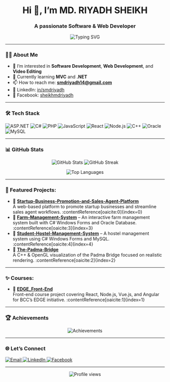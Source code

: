 <h1 align="center">Hi 👋, I’m MD. RIYADH SHEIKH</h1>
<h3 align="center">A passionate Software & Web Developer</h3>

<p align="center">
  <img src="https://readme-typing-svg.herokuapp.com/?lines=Welcome+to+my+GitHub+Profile!;Building+projects+since+2023++;Let's+connect!&center=true&width=500&height=50" alt="Typing SVG"/>
</p>

---

### 🧑‍💻 About Me

- 🌱 I’m interested in **Software Development**, **Web Development**, and **Video Editing**  
- 📖 Currently learning **MVC** and **.NET**  
- 📫 How to reach me: **smdriyadh14@gmail.com**  
- 🔗 LinkedIn: [in/smdriyadh](https://linkedin.com/in/smdriyadh)  
- 🔗 Facebook: [sheikhmdriyadh](https://facebook.com/sheikhmdriyadh)

---

### 🛠️ Tech Stack

<p align="left">
  <img src="https://img.shields.io/badge/ASP.NET-%233571A6.svg?style=for-the-badge&logo=.net&logoColor=white" alt="ASP.NET"/>
  <img src="https://img.shields.io/badge/C%23-239120?style=for-the-badge&logo=c-sharp&logoColor=white" alt="C#"/>
  <img src="https://img.shields.io/badge/PHP-777BB4?style=for-the-badge&logo=php&logoColor=white" alt="PHP"/>
  <img src="https://img.shields.io/badge/JavaScript-F7DF1E?style=for-the-badge&logo=javascript&logoColor=black" alt="JavaScript"/>
  <img src="https://img.shields.io/badge/React-20232A?style=for-the-badge&logo=react&logoColor=61DAFB" alt="React"/>
  <img src="https://img.shields.io/badge/Node.js-339933?style=for-the-badge&logo=nodedotjs&logoColor=white" alt="Node.js"/>
  <img src="https://img.shields.io/badge/C%2B%2B-00599C?style=for-the-badge&logo=cplusplus&logoColor=white" alt="C++"/>
  <img src="https://img.shields.io/badge/Oracle-F80000?style=for-the-badge&logo=oracle&logoColor=white" alt="Oracle"/>
  <img src="https://img.shields.io/badge/MySQL-4479A1?style=for-the-badge&logo=mysql&logoColor=white" alt="MySQL"/>
</p>

---

### 📊 GitHub Stats

<p align="center">
  <img src="https://github-readme-stats.vercel.app/api?username=smdriyadh&show_icons=true&theme=tokyonight" alt="GitHub Stats"/>
  <img src="https://github-readme-streak-stats.herokuapp.com?user=smdriyadh&theme=tokyonight" alt="GitHub Streak"/>
</p>

<p align="center">
  <img src="https://github-readme-stats.vercel.app/api/top-langs/?username=smdriyadh&layout=compact&theme=tokyonight" alt="Top Languages"/>
</p>

---

### 🚀 Featured Projects:

- 🔗 [**Startup-Business-Promotion-and-Sales-Agent-Platform**](https://github.com/smdriyadh/Startup-Business-Promotion-and-Sales-Agent-Platform)  
  A web-based platform to promote startup businesses and streamline sales agent workflows. :contentReference[oaicite:0]{index=0}
- 🔗 [**Farm-Management-System**](https://github.com/smdriyadh/Farm-Management-System) – An interactive farm management system built with C# Windows Forms and Oracle Database. :contentReference[oaicite:3]{index=3}  
- 🔗 [**Student-Hostel-Management-System**](https://github.com/smdriyadh/Student-Hostel-Management-System) – A hostel management system using C# Windows Forms and MySQL. :contentReference[oaicite:4]{index=4}
- 🔗 [**The-Padma-Bridge**](https://github.com/smdriyadh/The-Padma-Bridge)  
  A C++ & OpenGL visualization of the Padma Bridge focused on realistic rendering. :contentReference[oaicite:2]{index=2}

---

### ✨ Courses:
- 🔗 [**EDGE_Front-End**](https://github.com/smdriyadh/EDGE_Front-End)  
  Front-end course project covering React, Node.js, Vue.js, and Angular for BCC’s EDGE initiative. :contentReference[oaicite:1]{index=1}

---

### 🏆 Achievements

<p align="center">
  <img src="https://github-profile-trophy.vercel.app/?username=smdriyadh&theme=tokyonight&column=7" alt="Achievements"/>
</p>

---

### 🌐 Let’s Connect

<p align="left">
  <a href="mailto:smdriyadh14@gmail.com">
    <img src="https://img.shields.io/badge/Email-D14836?style=for-the-badge&logo=gmail&logoColor=white" alt="Email"/>
  </a>
  <a href="https://linkedin.com/in/smdriyadh">
    <img src="https://img.shields.io/badge/LinkedIn-0A66C2?style=for-the-badge&logo=linkedin&logoColor=white" alt="LinkedIn"/>
  </a>
  <a href="https://facebook.com/sheikhmdriyadh">
    <img src="https://img.shields.io/badge/Facebook-1877F2?style=for-the-badge&logo=facebook&logoColor=white" alt="Facebook"/>
  </a>
</p>

---

<p align="center">
  <img src="https://komarev.com/ghpvc/?username=smdriyadh&label=Profile%20views&color=0e75b6&style=flat" alt="Profile views"/>
</p>
